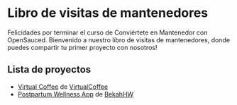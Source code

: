 # Libro de visitas de mantenedores

Felicidades por terminar el curso de Conviértete en Mantenedor con OpenSauced. Bienvenido a nuestro libro de visitas de mantenedores, donde puedes compartir tu primer proyecto con nosotros!

## Lista de proyectos

<!-- Use the format below to list your repository -->
<!--
- [project name](link to your repository) by [GitHub username](link to your GitHub profile)
--> 

- [Virtual Coffee](https://github.com/virtual-Coffee/virtualcoffee.io/) de [VirtualCoffee](https://github.com/virtual-Coffee/)
- [Postpartum Wellness App](https://github.com/BekahHW/postpartum-wellness-app) de [BekahHW](https://github.com/BekahHW/)